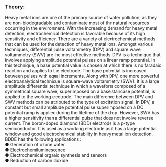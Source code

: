 ### Theory:
Heavy metal ions are one of the primary source of water pollution, as they are non-biodegradable and contaminate most of the natural resources occurring in the environment.  With the increasing demand for heavy metal detection, electrochemical detection is favorable because of its high sensitivity and efficiency. There are a variety of electrochemical methods that can be used for the detection of heavy metal ions. Amongst various techniques, differential pulse voltammetry (DPV) and square wave voltammetry (SWV) are the most effective methods. DPV is a technique that involves applying amplitude potential pulses on a linear ramp potential. In this technique, a base potential value is chosen at which there is no faradaic reaction and applies to the electrode. The base potential is increased between pulses with equal increments. Along with DPV, one more powerful electroanalytical technique is square-wave voltammetry (SWV). It is a large amplitude differential technique in which a waveform composed of a symmetrical square wave, superimposed on a base staircase potential, is applied to the working electrode. The main difference between DPV and SWV methods can be attributed to the type of excitation signal. In DPV, a constant but small amplitude potential pulse superimposed on a DC potential ramp is applied during the lifetime of the drop. However, SWV has a higher sensitivity than a differential pulse that does not involve reverse current. 
The boron-doped diamond (BDD) electrode is a p-type semiconductor. It is used as a working electrode as it has a large potential window and good electrochemical stability in heavy metal ion detection. BDDE has the following applications : 
<br>
●	Generation of ozone water
<br>
●	Electrochemiluminescence
<br>
●	Electrochemical organic synthesis and sensors
<br>
●	Reduction of carbon dioxide 
<br>

